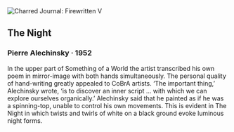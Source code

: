 <div class="artwork-of-the-day">
  <div class="container">
    <div class="img-wrapper">
      <img
        src="https://uploads3.wikiart.org/images/pierre-alechinsky/the-night-1952.jpg!Large.jpg"
        alt="Charred Journal: Firewritten V" />
    </div>
    <div class="artwork-detail">
      <div class="artwork-origin"> 
        <h2 class="artwork-name">The Night</h2>
        <h3 class="artist">
          Pierre Alechinsky
                    ·  1952
        </h3>
      </div>
      <p class="description">
        <span class="artwork-description-text ng-binding" ng-bind-html="viewModel.ArtworkOfTheDay.Description | unsafe">In the upper part of Something of a World the artist transcribed his own poem in mirror-image with both hands simultaneously. The personal quality of hand-writing greatly appealed to CoBrA artists. ‘The important thing,’ Alechinsky wrote, ‘is to discover an inner script ... with which we can explore ourselves organically.’ Alechinsky said that he painted as if he was a spinning-top, unable to control his own movements. This is evident in The Night in which twists and twirls of white on a black ground evoke luminous night forms.</span>
                        <div class="text-shadow-container" ng-show="showShadow" style=""></div>
      </p>
    </div>
  </div>

</div>
